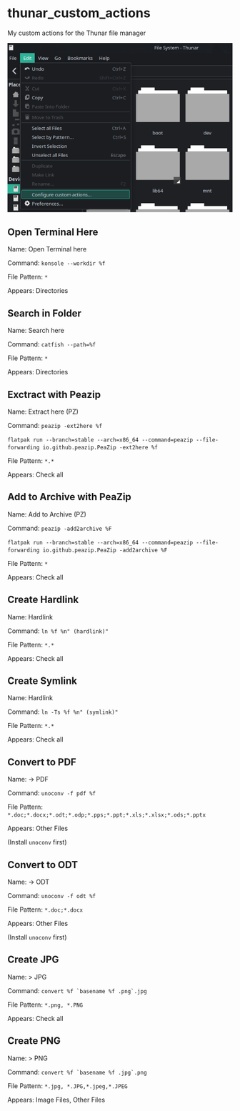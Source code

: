 # thunar_custom_actions
My custom actions for the Thunar file manager

![Thunar](https://raw.githubusercontent.com/savetier/thunar_custom_actions/main/thunar.png)


## Open Terminal Here

Name: Open Terminal here

Command: ```konsole --workdir %f```

File Pattern: ```*```

Appears: Directories

## Search in Folder

Name: Search here

Command: ```catfish --path=%f```

File Pattern: ```*```

Appears: Directories


## Exctract with Peazip

Name: Extract here (PZ)

Command: ```peazip -ext2here %f```

```flatpak run --branch=stable --arch=x86_64 --command=peazip --file-forwarding io.github.peazip.PeaZip -ext2here %f```

File Pattern: ```*.*```

Appears: Check all

## Add to Archive with PeaZip

Name: Add to Archive (PZ)

Command: ```peazip -add2archive %F```

```flatpak run --branch=stable --arch=x86_64 --command=peazip --file-forwarding io.github.peazip.PeaZip -add2archive %F```

File Pattern: ```*```

Appears: Check all

## Create Hardlink

Name: Hardlink

Command: ```ln %f %n" (hardlink)"```

File Pattern: ```*.*```

Appears: Check all

## Create Symlink

Name: Hardlink

Command: ```ln -Ts %f %n" (symlink)"```

File Pattern: ```*.*```

Appears: Check all

## Convert to PDF

Name: -> PDF

Command: ```unoconv -f pdf %f```

File Pattern: ```*.doc;*.docx;*.odt;*.odp;*.pps;*.ppt;*.xls;*.xlsx;*.ods;*.pptx```

Appears: Other Files

(Install ```unoconv``` first)

## Convert to ODT

Name: -> ODT

Command: ```unoconv -f odt %f```

File Pattern: ```*.doc;*.docx```

Appears: Other Files

(Install ```unoconv``` first)

## Create JPG

Name: > JPG

Command: ```convert %f `basename %f .png`.jpg```

File Pattern: ```*.png, *.PNG```

Appears: Check all

## Create PNG

Name: > PNG

Command: ```convert %f `basename %f .jpg`.png```

File Pattern: ```*.jpg, *.JPG,*.jpeg,*.JPEG```

Appears: Image Files, Other Files
